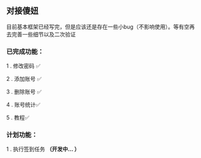 ## 对接傻妞
目前基本框架已经写完，但是应该还是存在一些小bug（不影响使用）。等有空再去完善一些细节以及二次验证

### 已完成功能：

1 . 修改密码 ✅

2 . 添加账号 ✅

3 . 删除账号 ✅

4 . 账号统计✅

5 . 教程✅



### 计划功能：

1 . 执行签到任务 **（开发中... ）**

